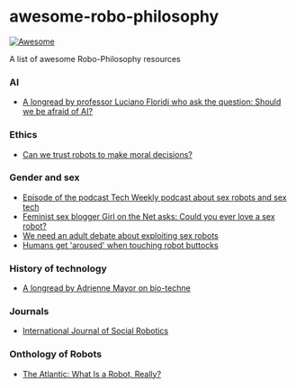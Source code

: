 # awesome-robo-philosophy

[![Awesome](https://cdn.rawgit.com/sindresorhus/awesome/d7305f38d29fed78fa85652e3a63e154dd8e8829/media/badge.svg)](https://github.com/sindresorhus/awesome)

A list of awesome Robo-Philosophy resources

### AI ###
* [A longread by professor Luciano Floridi who ask the question: Should we be afraid of AI?](https://aeon.co/essays/true-ai-is-both-logically-possible-and-utterly-implausible)

### Ethics ###
* [Can we trust robots to make moral decisions?](http://qz.com/653575/can-we-trust-robots-to-make-moral-decisions/)

### Gender and sex ###
* [Episode of the podcast Tech Weekly podcast about sex robots and sex tech](https://www.theguardian.com/technology/audio/2016/feb/11/sex-technology-turn-ons-tech-weekly-podcast)
* [Feminist sex blogger Girl on the Net asks: Could you ever love a sex robot?](https://www.girlonthenet.com/2016/02/21/could-you-ever-love-a-sex-robot/)
* [We need an adult debate about exploiting sex robots](http://www.wired.co.uk/magazine/archive/2016/01/ideas-bank/sex-robots-debate)
* [Humans get 'aroused' when touching robot buttocks](http://www.wired.co.uk/news/archive/2016-04/05/humans-get-turned-on-by-sex-robots)

### History of technology ###
* [A longread by Adrienne Mayor on bio-techne](https://aeon.co/essays/replicants-and-robots-what-can-the-ancient-greeks-teach-us)

### Journals ###
* [International Journal of Social Robotics](http://www.springer.com/engineering/robotics/journal/12369)

### Onthology of Robots ###
* [The Atlantic: What Is a Robot, Really?](http://www.theatlantic.com/technology/archive/2016/03/what-is-a-human/473166/)
